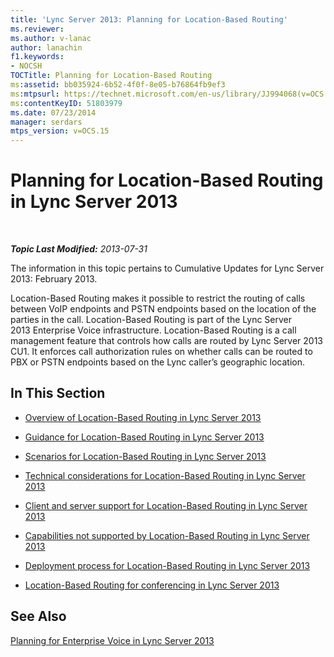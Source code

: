 ```yaml
---
title: 'Lync Server 2013: Planning for Location-Based Routing'
ms.reviewer: 
ms.author: v-lanac
author: lanachin
f1.keywords:
- NOCSH
TOCTitle: Planning for Location-Based Routing
ms:assetid: bb035924-6b52-4f0f-8e05-b76864fb9ef3
ms:mtpsurl: https://technet.microsoft.com/en-us/library/JJ994068(v=OCS.15)
ms:contentKeyID: 51803979
ms.date: 07/23/2014
manager: serdars
mtps_version: v=OCS.15
---
```


<div data-xmlns="http://www.w3.org/1999/xhtml">

<div class="topic" data-xmlns="http://www.w3.org/1999/xhtml" data-msxsl="urn:schemas-microsoft-com:xslt" data-cs="https://msdn.microsoft.com/">

<div data-asp="https://msdn2.microsoft.com/asp">

# Planning for Location-Based Routing in Lync Server 2013

</div>

<div id="mainSection">

<div id="mainBody">

<span> </span>

_**Topic Last Modified:** 2013-07-31_

The information in this topic pertains to Cumulative Updates for Lync Server 2013: February 2013.

Location-Based Routing makes it possible to restrict the routing of calls between VoIP endpoints and PSTN endpoints based on the location of the parties in the call. Location-Based Routing is part of the Lync Server 2013 Enterprise Voice infrastructure. Location-Based Routing is a call management feature that controls how calls are routed by Lync Server 2013 CU1. It enforces call authorization rules on whether calls can be routed to PBX or PSTN endpoints based on the Lync caller’s geographic location.

<div>

## In This Section

  - [Overview of Location-Based Routing in Lync Server 2013](lync-server-2013-overview-of-location-based-routing.md)

  - [Guidance for Location-Based Routing in Lync Server 2013](lync-server-2013-guidance-for-location-based-routing.md)

  - [Scenarios for Location-Based Routing in Lync Server 2013](lync-server-2013-scenarios-for-location-based-routing.md)

  - [Technical considerations for Location-Based Routing in Lync Server 2013](lync-server-2013-technical-considerations-for-location-based-routing.md)

  - [Client and server support for Location-Based Routing in Lync Server 2013](lync-server-2013-client-and-server-support-for-location-based-routing.md)

  - [Capabilities not supported by Location-Based Routing in Lync Server 2013](lync-server-2013-capabilities-not-supported-by-location-based-routing.md)

  - [Deployment process for Location-Based Routing in Lync Server 2013](lync-server-2013-deployment-process-for-location-based-routing.md)

  - [Location-Based Routing for conferencing in Lync Server 2013](lync-server-2013-location-based-routing-for-conferencing.md)

</div>

<div>

## See Also


[Planning for Enterprise Voice in Lync Server 2013](lync-server-2013-planning-for-enterprise-voice.md)  
  

</div>

</div>

<span> </span>

</div>

</div>

</div>


